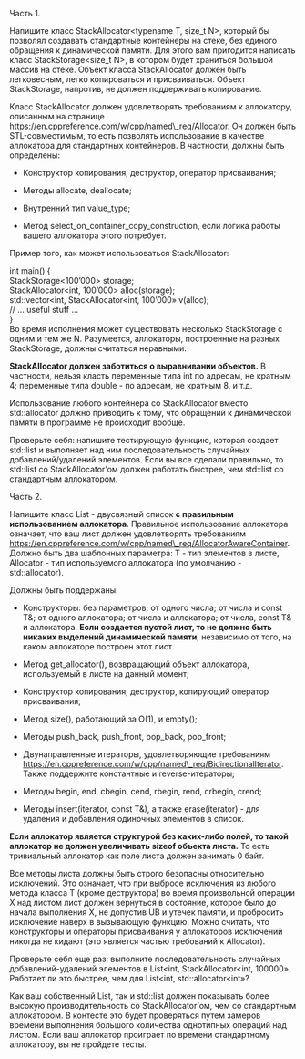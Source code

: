 Часть 1.

Напишите класс StackAllocator<typename T, size\_t N>, который бы позволял создавать стандартные контейнеры на стеке, без единого обращения к динамической памяти. Для этого вам пригодится написать класс StackStorage<size\_t N>, в котором будет храниться большой массив на стеке. Объект класса StackAllocator должен быть легковесным, легко копироваться и присваиваться. Объект StackStorage, напротив, не должен поддерживать копирование.

Класс StackAllocator должен удовлетворять требованиям к аллокатору, описанным на странице https://en.cppreference.com/w/cpp/named\_req/Allocator. Он должен быть STL-совместимым, то есть позволять использование в качестве аллокатора для стандартных контейнеров. В частности, должны быть определены:

-   Конструктор копирования, деструктор, оператор присваивания;
    
-   Методы allocate, deallocate;
    
-   Внутренний тип value\_type;
    
-   Метод select\_on\_container\_copy\_construction, если логика работы вашего аллокатора этого потребует.
    

Пример того, как может использоваться StackAllocator:

int main() {  
StackStorage<100’000> storage;  
StackAllocator<int, 100’000> alloc(storage);  
std::vector<int, StackAllocator<int, 100’000» v(alloc);  
// ... useful stuff ...  
}  
Во время исполнения может существовать несколько StackStorage с одним и тем же N. Разумеется, аллокаторы, построенные на разных StackStorage, должны считаться неравными.

**StackAllocator должен заботиться о выравнивании объектов.** В частности, нельзя класть переменные типа int по адресам, не кратным 4; переменные типа double - по адресам, не кратным 8, и т.д.

Использование любого контейнера со StackAllocator вместо std::allocator должно приводить к тому, что обращений к динамической памяти в программе не происходит вообще.

Проверьте себя: напишите тестирующую функцию, которая создает std::list и выполняет над ним последовательность случайных добавлений/удалений элементов. Если вы все сделали правильно, то std::list со StackAllocator’ом должен работать быстрее, чем std::list со стандартным аллокатором.

Часть 2.

Напишите класс List - двусвязный список **с правильным использованием аллокатора**. Правильное использование аллокатора означает, что ваш лист должен удовлетворять требованиям https://en.cppreference.com/w/cpp/named\_req/AllocatorAwareContainer. Должно быть два шаблонных параметра: T - тип элементов в листе, Allocator - тип используемого аллокатора (по умолчанию - std::allocator<T>).

Должны быть поддержаны:

-   Конструкторы: без параметров; от одного числа; от числа и const T&; от одного аллокатора; от числа и аллокатора; от числа, const T& и аллокатора. **Если создается пустой лист, то не должно быть никаких выделений динамической памяти**, независимо от того, на каком аллокаторе построен этот лист.
    
-   Метод get\_allocator(), возвращающий объект аллокатора, используемый в листе на данный момент;
    
-   Конструктор копирования, деструктор, копирующий оператор присваивания;
    
-   Метод size(), работающий за O(1), и empty();
    
-   Методы push\_back, push\_front, pop\_back, pop\_front;
    
-   Двунаправленные итераторы, удовлетворяющие требованиям https://en.cppreference.com/w/cpp/named\_req/BidirectionalIterator. Также поддержите константные и reverse-итераторы;
    
-   Методы begin, end, cbegin, cend, rbegin, rend, crbegin, crend;
    
-   Методы insert(iterator, const T&), а также erase(iterator) - для удаления и добавления одиночных элементов в список.
    

**Если аллокатор является структурой без каких-либо полей, то такой аллокатор не должен увеличивать sizeof объекта листа.** То есть тривиальный аллокатор как поле листа должен занимать 0 байт.

Все методы листа должны быть строго безопасны относительно исключений. Это означает, что при выбросе исключения из любого метода класса T (кроме деструктора) во время произвольной операции X над листом лист должен вернуться в состояние, которое было до начала выполнения X, не допустив UB и утечек памяти, и пробросить исключение наверх в вызывающую функцию. Можно считать, что конструкторы и операторы присваивания у аллокаторов исключений никогда не кидают (это является частью требований к Allocator).

Проверьте себя еще раз: выполните последовательность случайных добавлений-удалений элементов в List<int, StackAllocator<int, 100000». Работает ли это быстрее, чем для List<int, std::allocator<int»?

Как ваш собственный List, так и std::list должен показывать более высокую производительность со StackAllocator’ом, чем со стандартным аллокатором. В контесте это будет проверяться путем замеров времени выполнения большого количества однотипных операций над листом. Если ваш аллокатор проиграет по времени стандартному аллокатору, вы не пройдете тесты.
